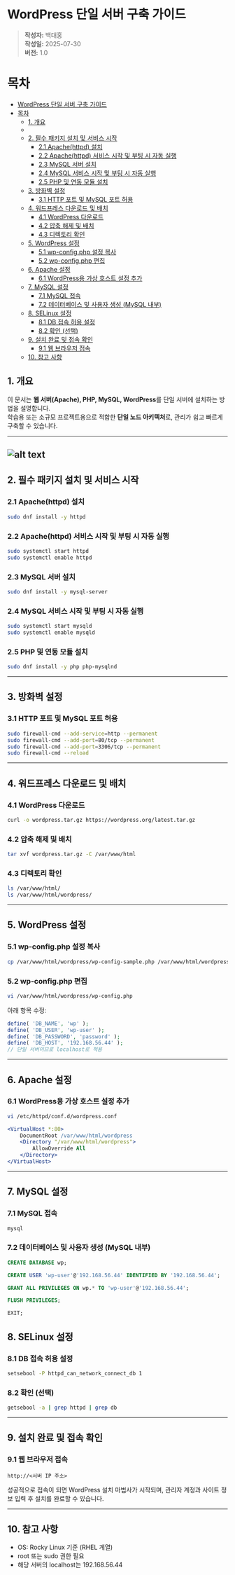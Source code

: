 # WordPress 단일 서버 구축 가이드

> **작성자:** 백대홍  
> **작성일:** 2025-07-30  
> **버전:** 1.0  

# 목차

- [WordPress 단일 서버 구축 가이드](#wordpress-단일-서버-구축-가이드)
- [목차](#목차)
  - [1. 개요](#1-개요)
  - [](#)
  - [2. 필수 패키지 설치 및 서비스 시작](#2-필수-패키지-설치-및-서비스-시작)
    - [2.1 Apache(httpd) 설치](#21-apachehttpd-설치)
    - [2.2 Apache(httpd) 서비스 시작 및 부팅 시 자동 실행](#22-apachehttpd-서비스-시작-및-부팅-시-자동-실행)
    - [2.3 MySQL 서버 설치](#23-mysql-서버-설치)
    - [2.4 MySQL 서비스 시작 및 부팅 시 자동 실행](#24-mysql-서비스-시작-및-부팅-시-자동-실행)
    - [2.5 PHP 및 연동 모듈 설치](#25-php-및-연동-모듈-설치)
  - [3. 방화벽 설정](#3-방화벽-설정)
    - [3.1 HTTP 포트 및 MySQL 포트 허용](#31-http-포트-및-mysql-포트-허용)
  - [4. 워드프레스 다운로드 및 배치](#4-워드프레스-다운로드-및-배치)
    - [4.1 WordPress 다운로드](#41-wordpress-다운로드)
    - [4.2 압축 해제 및 배치](#42-압축-해제-및-배치)
    - [4.3 디렉토리 확인](#43-디렉토리-확인)
  - [5. WordPress 설정](#5-wordpress-설정)
    - [5.1 wp-config.php 설정 복사](#51-wp-configphp-설정-복사)
    - [5.2 wp-config.php 편집](#52-wp-configphp-편집)
  - [6. Apache 설정](#6-apache-설정)
    - [6.1 WordPress용 가상 호스트 설정 추가](#61-wordpress용-가상-호스트-설정-추가)
  - [7. MySQL 설정](#7-mysql-설정)
    - [7.1 MySQL 접속](#71-mysql-접속)
    - [7.2 데이터베이스 및 사용자 생성 (MySQL 내부)](#72-데이터베이스-및-사용자-생성-mysql-내부)
  - [8. SELinux 설정](#8-selinux-설정)
    - [8.1 DB 접속 허용 설정](#81-db-접속-허용-설정)
    - [8.2 확인 (선택)](#82-확인-선택)
  - [9. 설치 완료 및 접속 확인](#9-설치-완료-및-접속-확인)
    - [9.1 웹 브라우저 접속](#91-웹-브라우저-접속)
  - [10. 참고 사항](#10-참고-사항)


## 1. 개요

이 문서는 **웹 서버(Apache), PHP, MySQL, WordPress**를 단일 서버에 설치하는 방법을 설명합니다.  
학습용 또는 소규모 프로젝트용으로 적합한 **단일 노드 아키텍처**로, 관리가 쉽고 빠르게 구축할 수 있습니다.

---
![alt text](ARC1.png)
---
## 2. 필수 패키지 설치 및 서비스 시작

### 2.1 Apache(httpd) 설치

```bash
sudo dnf install -y httpd
```

### 2.2 Apache(httpd) 서비스 시작 및 부팅 시 자동 실행

```bash
sudo systemctl start httpd
sudo systemctl enable httpd
```

### 2.3 MySQL 서버 설치

```bash
sudo dnf install -y mysql-server
```

### 2.4 MySQL 서비스 시작 및 부팅 시 자동 실행

```bash
sudo systemctl start mysqld
sudo systemctl enable mysqld
```

### 2.5 PHP 및 연동 모듈 설치

```bash
sudo dnf install -y php php-mysqlnd
```

---

## 3. 방화벽 설정

### 3.1 HTTP 포트 및 MySQL 포트 허용

```bash
sudo firewall-cmd --add-service=http --permanent
sudo firewall-cmd --add-port=80/tcp --permanent
sudo firewall-cmd --add-port=3306/tcp --permanent
sudo firewall-cmd --reload
```

---

## 4. 워드프레스 다운로드 및 배치

### 4.1 WordPress 다운로드

```bash
curl -o wordpress.tar.gz https://wordpress.org/latest.tar.gz
```

### 4.2 압축 해제 및 배치

```bash
tar xvf wordpress.tar.gz -C /var/www/html
```

### 4.3 디렉토리 확인

```bash
ls /var/www/html/
ls /var/www/html/wordpress/
```

---

## 5. WordPress 설정

### 5.1 wp-config.php 설정 복사

```bash
cp /var/www/html/wordpress/wp-config-sample.php /var/www/html/wordpress/wp-config.php
```

### 5.2 wp-config.php 편집

```bash
vi /var/www/html/wordpress/wp-config.php
```

아래 항목 수정:

```php
define( 'DB_NAME', 'wp' );
define( 'DB_USER', 'wp-user' );
define( 'DB_PASSWORD', 'password' );
define( 'DB_HOST', '192.168.56.44' ); 
// 단일 서버이므로 localhost로 적용
```

---

## 6. Apache 설정

### 6.1 WordPress용 가상 호스트 설정 추가

```bash
vi /etc/httpd/conf.d/wordpress.conf
```

```apache
<VirtualHost *:80>
    DocumentRoot /var/www/html/wordpress
    <Directory "/var/www/html/wordpress">
        AllowOverride All
    </Directory>
</VirtualHost>
```

---

## 7. MySQL 설정

### 7.1 MySQL 접속

```bash
mysql
```

### 7.2 데이터베이스 및 사용자 생성 (MySQL 내부)

```sql
CREATE DATABASE wp;

CREATE USER 'wp-user'@'192.168.56.44' IDENTIFIED BY '192.168.56.44';

GRANT ALL PRIVILEGES ON wp.* TO 'wp-user'@'192.168.56.44';

FLUSH PRIVILEGES;

EXIT;
```

## 8. SELinux 설정

### 8.1 DB 접속 허용 설정

```bash
setsebool -P httpd_can_network_connect_db 1
```

### 8.2 확인 (선택)

```bash
getsebool -a | grep httpd | grep db
```

---

## 9. 설치 완료 및 접속 확인

### 9.1 웹 브라우저 접속

```text
http://<서버 IP 주소>
```

성공적으로 접속이 되면 WordPress 설치 마법사가 시작되며, 관리자 계정과 사이트 정보 입력 후 설치를 완료할 수 있습니다.

---

## 10. 참고 사항

- OS: Rocky Linux 기준 (RHEL 계열)
- root 또는 sudo 권한 필요
- 해당 서버의 localhost는 192.168.56.44
